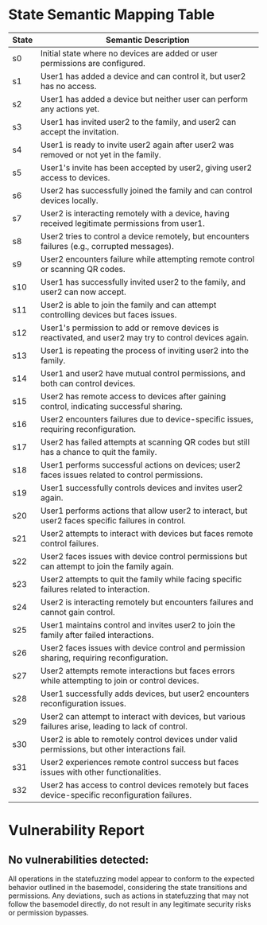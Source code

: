 # State Semantic Mapping Table

| State | Semantic Description |
|-------|----------------------|
| s0 | Initial state where no devices are added or user permissions are configured. |
| s1 | User1 has added a device and can control it, but user2 has no access. |
| s2 | User1 has added a device but neither user can perform any actions yet. |
| s3 | User1 has invited user2 to the family, and user2 can accept the invitation. |
| s4 | User1 is ready to invite user2 again after user2 was removed or not yet in the family. |
| s5 | User1's invite has been accepted by user2, giving user2 access to devices. |
| s6 | User2 has successfully joined the family and can control devices locally. |
| s7 | User2 is interacting remotely with a device, having received legitimate permissions from user1. |
| s8 | User2 tries to control a device remotely, but encounters failures (e.g., corrupted messages). |
| s9 | User2 encounters failure while attempting remote control or scanning QR codes. |
| s10 | User1 has successfully invited user2 to the family, and user2 can now accept. |
| s11 | User2 is able to join the family and can attempt controlling devices but faces issues. |
| s12 | User1's permission to add or remove devices is reactivated, and user2 may try to control devices again. |
| s13 | User1 is repeating the process of inviting user2 into the family. |
| s14 | User1 and user2 have mutual control permissions, and both can control devices. |
| s15 | User2 has remote access to devices after gaining control, indicating successful sharing. |
| s16 | User2 encounters failures due to device-specific issues, requiring reconfiguration. |
| s17 | User2 has failed attempts at scanning QR codes but still has a chance to quit the family. |
| s18 | User1 performs successful actions on devices; user2 faces issues related to control permissions. |
| s19 | User1 successfully controls devices and invites user2 again. |
| s20 | User1 performs actions that allow user2 to interact, but user2 faces specific failures in control. |
| s21 | User2 attempts to interact with devices but faces remote control failures. |
| s22 | User2 faces issues with device control permissions but can attempt to join the family again. |
| s23 | User2 attempts to quit the family while facing specific failures related to interaction. |
| s24 | User2 is interacting remotely but encounters failures and cannot gain control. |
| s25 | User1 maintains control and invites user2 to join the family after failed interactions. |
| s26 | User2 faces issues with device control and permission sharing, requiring reconfiguration. |
| s27 | User2 attempts remote interactions but faces errors while attempting to join or control devices. |
| s28 | User1 successfully adds devices, but user2 encounters reconfiguration issues. |
| s29 | User2 can attempt to interact with devices, but various failures arise, leading to lack of control. |
| s30 | User2 is able to remotely control devices under valid permissions, but other interactions fail. |
| s31 | User2 experiences remote control success but faces issues with other functionalities. |
| s32 | User2 has access to control devices remotely but faces device-specific reconfiguration failures. |

# Vulnerability Report

## No vulnerabilities detected: 
All operations in the statefuzzing model appear to conform to the expected behavior outlined in the basemodel, considering the state transitions and permissions. Any deviations, such as actions in statefuzzing that may not follow the basemodel directly, do not result in any legitimate security risks or permission bypasses.

